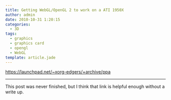 ```yaml
---
title: Getting WebGL/OpenGL 2 to work on a ATI 1950X 
author: admin
date: 2010-10-31 1:20:15
categories:
  - 3D
tags: 
  - graphics
  - graphics card
  - opengl
  - WebGL
template: article.jade
---
```


https://launchpad.net/~xorg-edgers/+archive/ppa

* * *

This post was never finished, but I think that link is helpful enough without a write up. 
